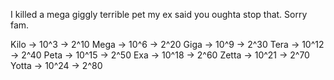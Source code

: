 

I killed a mega giggly terrible pet my ex said you oughta stop that. Sorry fam. 

Kilo  -> 10^3   -> 2^10
Mega  -> 10^6   -> 2^20
Giga  -> 10^9   -> 2^30
Tera  -> 10^12  -> 2^40
Peta  -> 10^15  -> 2^50
Exa   -> 10^18  -> 2^60
Zetta -> 10^21  -> 2^70
Yotta -> 10^24  -> 2^80


